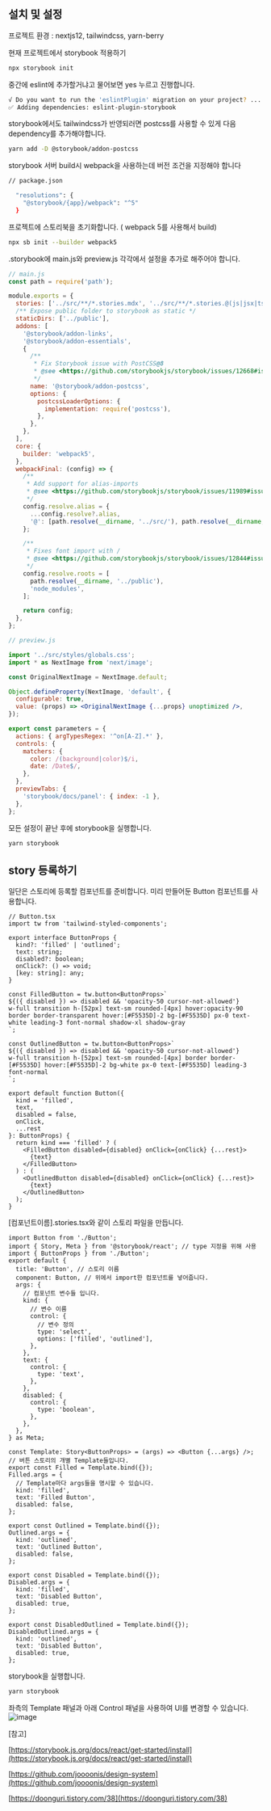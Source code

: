 ## 설치 및 설정

프로젝트 환경 : nextjs12, tailwindcss, yarn-berry  


현재 프로젝트에서 storybook 적용하기
```bash
npx storybook init

```  


중간에 eslint에 추가할거냐고 물어보면 yes 누르고 진행합니다.
```bash
√ Do you want to run the 'eslintPlugin' migration on your project? ... yes
✅ Adding dependencies: eslint-plugin-storybook

```  


storybook에서도 tailwindcss가 반영되러면 postcss를 사용할 수 있게 다음 dependency를 추가해야합니다.  
```bash
yarn add -D @storybook/addon-postcss

```  


storybook 서버 build시 webpack을 사용하는데 버전 조건을 지정해야 합니다
```bash
// package.json

  "resolutions": {
    "@storybook/{app}/webpack": "^5"
  }

```


프로젝트에 스토리북을 초기화합니다. ( webpack 5를 사용해서 build)

```bash
npx sb init --builder webpack5

```


.storybook에 main.js와 preview.js 각각에서 설정을 추가로 해주어야 합니다.

```jsx
// main.js
const path = require('path');

module.exports = {
  stories: ['../src/**/*.stories.mdx', '../src/**/*.stories.@(js|jsx|ts|tsx)'],
  /** Expose public folder to storybook as static */
  staticDirs: ['../public'],
  addons: [
    '@storybook/addon-links',
    '@storybook/addon-essentials',
    {
      /**
       * Fix Storybook issue with PostCSS@8
       * @see <https://github.com/storybookjs/storybook/issues/12668#issuecomment-773958085>
       */
      name: '@storybook/addon-postcss',
      options: {
        postcssLoaderOptions: {
          implementation: require('postcss'),
        },
      },
    },
  ],
  core: {
    builder: 'webpack5',
  },
  webpackFinal: (config) => {
    /**
     * Add support for alias-imports
     * @see <https://github.com/storybookjs/storybook/issues/11989#issuecomment-715524391>
     */
    config.resolve.alias = {
      ...config.resolve?.alias,
      '@': [path.resolve(__dirname, '../src/'), path.resolve(__dirname, '../')],
    };

    /**
     * Fixes font import with /
     * @see <https://github.com/storybookjs/storybook/issues/12844#issuecomment-867544160>
     */
    config.resolve.roots = [
      path.resolve(__dirname, '../public'),
      'node_modules',
    ];

    return config;
  },
};
```

```jsx
// preview.js

import '../src/styles/globals.css';
import * as NextImage from 'next/image';

const OriginalNextImage = NextImage.default;

Object.defineProperty(NextImage, 'default', {
  configurable: true,
  value: (props) => <OriginalNextImage {...props} unoptimized />,
});

export const parameters = {
  actions: { argTypesRegex: '^on[A-Z].*' },
  controls: {
    matchers: {
      color: /(background|color)$/i,
      date: /Date$/,
    },
  },
  previewTabs: {
    'storybook/docs/panel': { index: -1 },
  },
};
```


모든 설정이 끝난 후에 storybook을 실행합니다.

```bash
yarn storybook

```


## story 등록하기

일단은 스토리에 등록할 컴포넌트를 준비합니다. 미리 만들어둔 Button 컴포넌트를 사용합니다.

```
// Button.tsx
import tw from 'tailwind-styled-components';

export interface ButtonProps {
  kind?: 'filled' | 'outlined';
  text: string;
  disabled?: boolean;
  onClick?: () => void;
  [key: string]: any;
}

const FilledButton = tw.button<ButtonProps>`
${({ disabled }) => disabled && 'opacity-50 cursor-not-allowed'}
w-full transition h-[52px] text-sm rounded-[4px] hover:opacity-90 border border-transparent hover:[#F5535D]-2 bg-[#F5535D] px-0 text-white leading-3 font-normal shadow-xl shadow-gray
`;

const OutlinedButton = tw.button<ButtonProps>`
${({ disabled }) => disabled && 'opacity-50 cursor-not-allowed'}
w-full transition h-[52px] text-sm rounded-[4px] border border-[#F5535D] hover:[#F5535D]-2 bg-white px-0 text-[#F5535D] leading-3 font-normal
`;

export default function Button({
  kind = 'filled',
  text,
  disabled = false,
  onClick,
  ...rest
}: ButtonProps) {
  return kind === 'filled' ? (
    <FilledButton disabled={disabled} onClick={onClick} {...rest}>
      {text}
    </FilledButton>
  ) : (
    <OutlinedButton disabled={disabled} onClick={onClick} {...rest}>
      {text}
    </OutlinedButton>
  );
}

```



[컴포넌트이름].stories.tsx와 같이 스토리 파일을 만듭니다.

```tsx
import Button from './Button';
import { Story, Meta } from '@storybook/react'; // type 지정을 위해 사용
import { ButtonProps } from './Button';
export default {
  title: 'Button', // 스토리 이름
  component: Button, // 위에서 import한 컴포넌트를 넣어줍니다.
  args: {
    // 컴포넌트 변수들 입니다.
    kind: {
      // 변수 이름
      control: {
        // 변수 정의
        type: 'select',
        options: ['filled', 'outlined'],
      },
    },
    text: {
      control: {
        type: 'text',
      },
    },
    disabled: {
      control: {
        type: 'boolean',
      },
    },
  },
} as Meta;

const Template: Story<ButtonProps> = (args) => <Button {...args} />;
// 버튼 스토리의 개별 Template들입니다.
export const Filled = Template.bind({});
Filled.args = {
  // Template마다 args들을 명시할 수 있습니다.
  kind: 'filled',
  text: 'Filled Button',
  disabled: false,
};

export const Outlined = Template.bind({});
Outlined.args = {
  kind: 'outlined',
  text: 'Outlined Button',
  disabled: false,
};

export const Disabled = Template.bind({});
Disabled.args = {
  kind: 'filled',
  text: 'Disabled Button',
  disabled: true,
};

export const DisabledOutlined = Template.bind({});
DisabledOutlined.args = {
  kind: 'outlined',
  text: 'Disabled Button',
  disabled: true,
};
```



storybook을 실행합니다.

```bash
yarn storybook

```



좌측의 Template 패널과 아래 Control 패널을 사용하여 UI를 변경할 수 있습니다.
![image](https://user-images.githubusercontent.com/92621861/210474043-3ff2166f-7291-4e0b-b8a8-62f3fadeb227.png)

[참고]

[](https://storybook.js.org/docs/react/get-started/install)[https://storybook.js.org/docs/react/get-started/install](https://storybook.js.org/docs/react/get-started/install)

[](https://github.com/joooonis/design-system)[https://github.com/joooonis/design-system](https://github.com/joooonis/design-system)

[](https://doonguri.tistory.com/38)[https://doonguri.tistory.com/38](https://doonguri.tistory.com/38)
